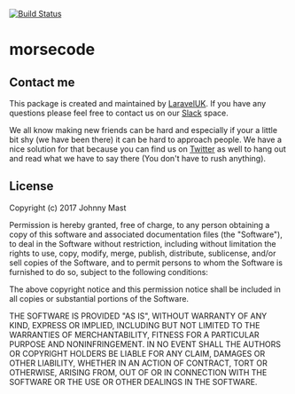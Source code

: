 [![Build Status](https://travis-ci.org/johnnymast/morsecode.svg?branch=master)](https://travis-ci.org/johnnymast/morsecode)

# morsecode

## Contact me

This package is created and maintained by [LaravelUK](https://laraveluk.slack.com/). If you have any questions please feel free to contact us on our [Slack](https://laraveluk.slack.com/) space. 

We all know making new friends can be hard and especially if your a little bit shy (we have been there) it can be hard to approach people. We have a nice solution for that because you can find us on [Twitter](https://twitter.com/UKLaravel) as well to hang out and read what we have to say there (You don't have to rush anything).
 
## License

Copyright (c) 2017 Johnny Mast

Permission is hereby granted, free of charge, to any person obtaining a copy
of this software and associated documentation files (the "Software"), to deal
in the Software without restriction, including without limitation the rights
to use, copy, modify, merge, publish, distribute, sublicense, and/or sell
copies of the Software, and to permit persons to whom the Software is
furnished to do so, subject to the following conditions:

The above copyright notice and this permission notice shall be included in all copies or substantial portions of the Software.

THE SOFTWARE IS PROVIDED "AS IS", WITHOUT WARRANTY OF ANY KIND, EXPRESS OR IMPLIED, INCLUDING BUT NOT LIMITED TO THE WARRANTIES OF MERCHANTABILITY, FITNESS FOR A PARTICULAR PURPOSE AND NONINFRINGEMENT. IN NO EVENT SHALL THE AUTHORS OR COPYRIGHT HOLDERS BE LIABLE FOR ANY CLAIM, DAMAGES OR OTHER LIABILITY, WHETHER IN AN ACTION OF CONTRACT, TORT OR OTHERWISE, ARISING FROM, OUT OF OR IN CONNECTION WITH THE SOFTWARE OR THE USE OR OTHER DEALINGS IN THE SOFTWARE.
  